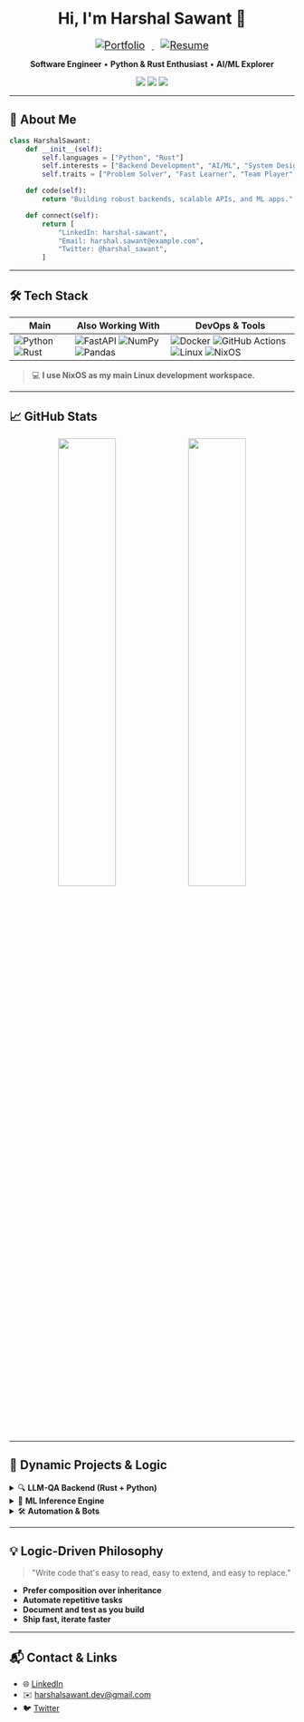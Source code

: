 <h1 align="center">Hi, I'm Harshal Sawant 🚀</h1>

<p align="center">
  <a href="https://c0d3h01.github.io" target="_blank">
    <img src="https://img.shields.io/badge/Visit%20Portfolio-00C896?style=for-the-badge&logo=firefox-browser&logoColor=white&labelColor=black" alt="Portfolio" style="margin: 0 12px; font-size: 1.3em;">
  </a>
  <a href="https://drive.google.com/file/d/1mods4tor5wEdzq2JrGNh5JVe70e8tvj9/view?usp=drive_link" target="_blank">
    <img src="https://img.shields.io/badge/View%20Resume-0072E5?style=for-the-badge&logo=read-the-docs&logoColor=white&labelColor=black" alt="Resume" style="margin: 0 12px; font-size: 1.3em;">
  </a>
</p>

<p align="center">
  <b>Software Engineer</b> • <b>Python & Rust Enthusiast</b> • <b>AI/ML Explorer</b>
</p>
<p align="center">
  <a href="https://www.linkedin.com/in/haarshalsawant" target="_blank"><img src="https://img.shields.io/badge/LinkedIn-blue?logo=linkedin&logoColor=white"></a>
  <a href="mailto:harshalsawant.dev@gmail.com"><img src="https://img.shields.io/badge/Email-D14836?logo=gmail&logoColor=white"></a>
  <a href="https://twitter.com/haarshalsawant"><img src="https://img.shields.io/badge/Twitter-1DA1F2?logo=twitter&logoColor=white"></a>
</p>

---

## 👋 About Me

```python
class HarshalSawant:
    def __init__(self):
        self.languages = ["Python", "Rust"]
        self.interests = ["Backend Development", "AI/ML", "System Design", "Open Source"]
        self.traits = ["Problem Solver", "Fast Learner", "Team Player", "Builder"]

    def code(self):
        return "Building robust backends, scalable APIs, and ML apps."

    def connect(self):
        return [
            "LinkedIn: harshal-sawant",
            "Email: harshal.sawant@example.com",
            "Twitter: @harshal_sawant",
        ]
```

---

## 🛠️ Tech Stack

| Main        | Also Working With           | DevOps & Tools         |
| ----------- | -------------------------- | ---------------------- |
| ![Python](https://img.shields.io/badge/Python-3670A0?logo=python&logoColor=ffdd54) ![Rust](https://img.shields.io/badge/Rust-000?logo=rust&logoColor=white) | ![FastAPI](https://img.shields.io/badge/FastAPI-009688?logo=fastapi&logoColor=white) ![NumPy](https://img.shields.io/badge/NumPy-013243?logo=numpy&logoColor=white) ![Pandas](https://img.shields.io/badge/Pandas-150458?logo=pandas&logoColor=white) | ![Docker](https://img.shields.io/badge/Docker-2496ED?logo=docker&logoColor=white) ![GitHub Actions](https://img.shields.io/badge/GitHub_Actions-2088FF?logo=github-actions&logoColor=white) ![Linux](https://img.shields.io/badge/Linux-FCC624?logo=linux&logoColor=black) ![NixOS](https://img.shields.io/badge/NixOS-5277C3?logo=nixos&logoColor=white) |

> 💻 **I use NixOS as my main Linux development workspace.**

---

## 📈 GitHub Stats

<p align="center">
  <img src="https://github-readme-stats.vercel.app/api?username=c0d3h01&show_icons=true&theme=tokyonight" width="45%"/>
  <img src="https://github-readme-streak-stats.herokuapp.com/?user=c0d3h01&theme=tokyonight" width="45%"/>
</p>

---

## 🚧 Dynamic Projects & Logic

<details>
<summary>🔍 <b>LLM-QA Backend (Rust + Python)</b></summary>

- Modular backend for LLM-powered question answering
- Scalable, containerized, and production-ready
- Integrates Python ML models with Rust APIs
- **Tech:** Rust (actix-web), Python (FastAPI), Docker, PostgreSQL
</details>

<details>
<summary>🤖 <b>ML Inference Engine</b></summary>

- Microservice for rapid ML model deployment
- Supports dynamic model loading and RESTful APIs
- **Tech:** Python, FastAPI, Docker
</details>

<details>
<summary>🛠️ <b>Automation & Bots</b></summary>

- Automation scripts & bots for productivity and fun
- Written in Python
</details>

---

## 💡 Logic-Driven Philosophy

> "Write code that's easy to read, easy to extend, and easy to replace."

- **Prefer composition over inheritance**
- **Automate repetitive tasks**
- **Document and test as you build**
- **Ship fast, iterate faster**

---

## 📬 Contact & Links

- 🌐 [LinkedIn](https://www.linkedin.com/in/haarshalsawant)
- ✉️ [harshalsawant.dev@gmail.com](mailto:harshalsawant.dev@gmail.com)
- 🐦 [Twitter](https://twitter.com/haarshalsawant)
